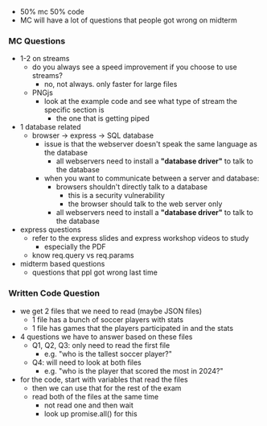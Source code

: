 - 50% mc 50% code 
- MC will have a lot of questions that people got wrong on midterm

### MC Questions
- 1-2 on streams
	- do you always see a speed improvement if you choose to use streams? 
		- no, not always. only faster for large files 
	- PNGjs 
		- look at the example code and see what type of stream the specific section is
			- the one that is getting piped 
- 1 database related
	- browser -> express -> SQL database
		- issue is that the webserver doesn't speak the same language as the database 
			- all webservers need to install a **"database driver"** to talk to the database 
		- when you want to communicate between a server and database:
			- browsers shouldn't directly talk to a database 
				- this is a security vulnerability 
				- the browser should talk to the web server only 
			- all webservers need to install a **"database driver"** to talk to the database 
- express questions
	- refer to the express slides and express workshop videos to study 
		- especially the PDF 
	- know req.query vs req.params
- midterm based questions
	- questions that ppl got wrong last time

### Written Code Question
- we get 2 files that we need to read (maybe JSON files)
	- 1 file has a bunch of soccer players with stats 
	- 1 file has games that the players participated in and the stats 
- 4 questions we have to answer based on these files
	- Q1, Q2, Q3: only need to read the first file
		- e.g. "who is the tallest soccer player?"
	- Q4: will need to look at both files 
		- e.g. "who is the player that scored the most in 2024?"
- for the code, start with variables that read the files
	- then we can use that for the rest of the exam 
	- read both of the files at the same time
		- not read one and then wait 
		- look up promise.all() for this 